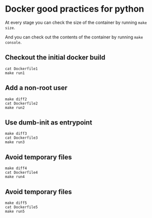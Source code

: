 # Docker good practices for python

At every stage you can check the size of the container by running `make size`.

And you can check out the contents of the container by running `make console`.


## Checkout the initial docker build
```
cat Dockerfile1
make run1
```

## Add a non-root user
```
make diff2
cat Dockerfile2
make run2
```

## Use dumb-init as entrypoint
```
make diff3
cat Dockerfile3
make run3
```

## Avoid temporary files
```
make diff4
cat Dockerfile4
make run4
```

## Avoid temporary files
```
make diff5
cat Dockerfile5
make run5
```

